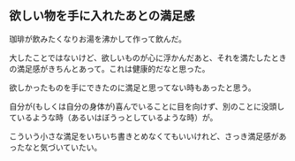 ## 欲しい物を手に入れたあとの満足感
珈琲が飲みたくなりお湯を沸かして作って飲んだ。

大したことではないけど、欲しいものが心に浮かんだあと、それを満たしたときの満足感がきちんとあって。これは健康的だなと思った。

欲しかったものを手にできたのに満足と思ってない時もあったと思う。

自分が(もしくは自分の身体が)喜んでいることに目を向けず、別のことに没頭しているような時（あるいはぼうっとしているような時）が。

こういう小さな満足をいちいち書きとめなくてもいいけれど、さっき満足感があったなと気づいていたい。